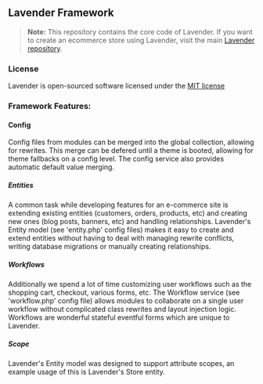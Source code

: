 ## Lavender Framework

> **Note:** This repository contains the core code of Lavender. If you want to create an ecommerce store using Lavender, visit the main [Lavender repository](https://github.com/lavender/lavender).

### License

Lavender is open-sourced software licensed under the [MIT license](http://opensource.org/licenses/MIT)

### Framework Features:

#### Config

Config files from modules can be merged into the global collection, allowing for rewrites. This merge can be defered until a theme is booted, allowing for theme fallbacks on a config level. The config service also provides automatic default value merging.

##### Entities

A common task while developing features for an e-commerce site is extending existing entities (customers, orders, products,
etc) and creating new ones (blog posts, banners, etc) and handling relationships. Lavender's Entity model (see 'entity.php' config files) makes it easy to create and extend entities without having to deal with managing rewrite conflicts, writing database migrations or manually creating relationships.

##### Workflows

Additionally we spend a lot of time customizing user workflows such as the shopping cart, checkout, various forms, etc.
The Workflow service (see 'workflow.php' config file) allows modules to collaborate on a single user workflow without complicated class rewrites and layout injection logic. Workflows are wonderful stateful eventful forms which are unique to Lavender.

##### Scope

Lavender's Entity model was designed to support attribute scopes, an example usage of this is Lavender's Store entity.
